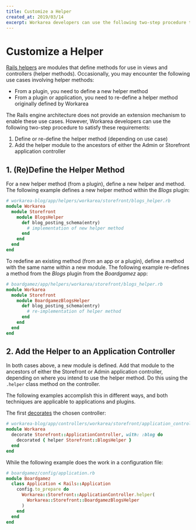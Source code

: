 ```yaml
---
title: Customize a Helper
created_at: 2019/03/14
excerpt: Workarea developers can use the following two-step procedure to add or change helper methods
---
```


Customize a Helper
======================================================================

[Rails helpers](https://api.rubyonrails.org/v6.0.0/classes/ActionView/Helpers.html) are modules that define methods for use in views and controllers (helper methods).
Occasionally, you may encounter the following use cases involving helper methods:

* From a plugin, you need to define a new helper method
* From a plugin or application, you need to re-define a helper method originally defined by Workarea

The Rails engine architecture does not provide an extension mechanism to enable these use cases.
However, Workarea developers can use the following two-step procedure to satisfy these requirements:

1. Define or re-define the helper method (depending on use case)
2. Add the helper module to the ancestors of either the Admin or Storefront application controller


1\. (Re)Define the Helper Method
----------------------------------------------------------------------

For a new helper method (from a plugin), define a new helper and method.
The following example defines a new helper method within the _Blogs_ plugin:

```ruby
# workarea-blog/app/helpers/workarea/storefront/blogs_helper.rb
module Workarea
  module Storefront
    module BlogsHelper
      def blog_posting_schema(entry)
        # implementation of new helper method
      end
    end
  end
end
```

To redefine an existing method (from an app or a plugin), define a method with the same name within a new module.
The following example re-defines a method from the _Blogs_ plugin from the _Boardgamez_ app:

```ruby
# boardgamez/app/helpers/workarea/storefront/blogs_helper.rb
module Workarea
  module Storefront
    module BoardgamezBlogsHelper
      def blog_posting_schema(entry)
        # re-implementation of helper method
      end
    end
  end
end
```


2\. Add the Helper to an Application Controller
----------------------------------------------------------------------

In both cases above, a new module is defined.
Add that module to the ancestors of either the Storefront or Admin application controller, depending on where you intend to use the helper method.
Do this using the `.helper` class method on the controller.

The following examples accomplish this in different ways, and both techniques are applicable to applications and plugins.

The first [decorates](/articles/decoration.html) the chosen controller:

```ruby
# workarea-blog/app/controllers/workarea/storefront/application_controller.decorator
module Workarea
  decorate Storefront::ApplicationController, with: :blog do
    decorated { helper Storefront::BlogsHelper }
  end
end
```

While the following example does the work in a configuration file:

```ruby
# boardgamez/config/application.rb
module Boardgamez
  class Application < Rails::Application
    config.to_prepare do
      Workarea::Storefront::ApplicationController.helper(
        Workarea::Storefront::BoardgamezBlogsHelper
      )
    end
  end
end
```
